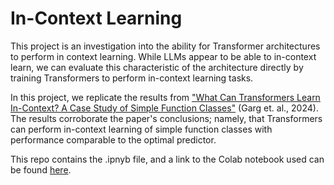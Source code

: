 ﻿# In-Context Learning
This project is an investigation into the ability for Transformer architectures to perform in context learning. While LLMs appear to be able to in-context learn, we can evaluate this characteristic of the architecture directly by training Transformers to perform in-context learning tasks.

In this project, we replicate the results from ["What Can Transformers Learn In-Context? A Case Study of Simple Function Classes"](https://arxiv.org/pdf/2208.01066) (Garg et. al., 2024). The results corroborate the paper's conclusions; namely, that Transformers can perform in-context learning of simple function classes with performance comparable to the optimal predictor.

This repo contains the .ipnyb file, and a link to the Colab notebook used can be found [here](https://colab.research.google.com/drive/1RQHX6JaZbNJiBNzD2O9te6NdnIq39XK8).


